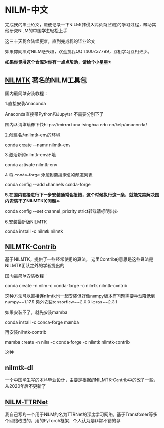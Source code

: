 # NILM-中文
完成我的毕业论文，顺便记录一下NILM(非侵入式负荷监测)的学习过程，帮助其他研究NILM的中国学生轻松上手

这三十天我会陆续更新，直到完成我的毕业论文

如果你同样对NILM感兴趣，欢迎加我QQ 1400237799，互相学习互相进步。

**如果你觉得这个仓库对你有一点点帮助，请给个小星星:star:**
## [NILMTK](https://github.com/nilmtk/nilmtk) 著名的NILM工具包
国内最简单安装教程：

1.直接安装Anaconda

Anaconda直接带Python和Jupyter 不需要分别下了

国内从清华镜像下快https://mirror.tuna.tsinghua.edu.cn/help/anaconda/

2.创建名为nilmtk-env的环境

conda create --name nilmtk-env 

3.激活新的nilmtk-env环境

conda activate nilmtk-env
 
4.将 conda-forge 添加到要搜索包的频道列表

conda config --add channels conda-forge

**5.在国内直接进行下一步安装通常会报错，这个时候执行这一条，就能完美解决国内安装不了NILMTK的问题:boom:**

conda config --set channel_priority strict转载请标明出处

6.安装最新版NILMTK

conda install -c nilmtk nilmtk


## [NILMTK-Contrib](https://github.com/nilmtk/nilmtk-contrib)
基于NILMTK，提供了一些经常使用的算法。
这里Contrib的意思是这些算法是NILMTK团队之外的学者提出的

国内最简单安装教程：

conda create -n nilm -c conda-forge -c nilmtk nilmtk-contrib

这种方法可以直接连nilmtk也一起安装但好像numpy版本有问题需要手动降低到numpy==1.17.5 另外安装tensorflow==2.0.0 keras==2.3.1

如果安装不了，就先安装mamba

conda install -c conda-forge mamba

再安装nilmtk-contrib

mamba create -n nilm -c conda-forge -c nilmtk nilmtk-contrib

这种

## nilmtk-dl
一个中国学生写的本科毕业设计，主要是根据的NILMTK-Contrib中的改了一些，从2020年后不更新了

## [NILM-TTRNet](https://github.com/shaoshuai6666/NILM-TTRNet)
我自己写的一个用于NILM的名为TTRNet的深度学习网络，基于Transfomer等多个网络改进的，用的PyTorch框架，个人认为是非常不错的:joy:

